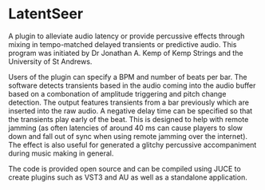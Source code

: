 # LatentSeer
A plugin to alleviate audio latency or provide percussive effects through mixing in tempo-matched delayed transients or predictive audio. This program was initiated by Dr Jonathan A. Kemp of Kemp Strings and the University of St Andrews.

Users of the plugin can specify a BPM and number of beats per bar. The software detects transients based in the audio coming into the audio buffer based on a combonation of amplitude triggering and pitch change detection. The output features transients from a bar previously which are inserted into the raw audio. A negative delay time can be specified so that the transients play early of the beat. This is designed to help with remote jamming (as often latencies of around 40 ms can cause players to slow down and fall out of sync when using remote jamming over the internet). The effect is also useful for generated a glitchy percussive accompaniment during music making in general. 

The code is provided open source and can be compiled using JUCE to create plugins such as VST3 and AU as well as a standalone application.
